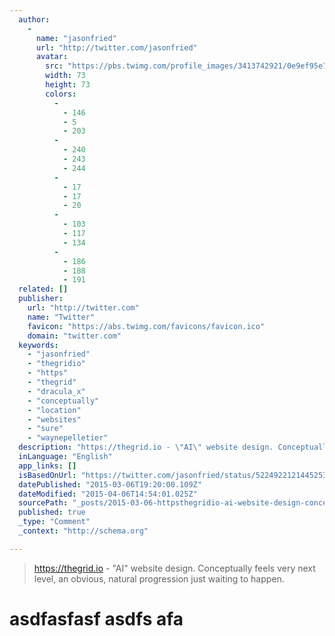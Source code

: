 ```yaml
---
  author: 
    - 
      name: "jasonfried"
      url: "http://twitter.com/jasonfried"
      avatar: 
        src: "https://pbs.twimg.com/profile_images/3413742921/0e9ef95e76c4a965b9b177fa2267d6c1_bigger.png"
        width: 73
        height: 73
        colors: 
          - 
            - 146
            - 5
            - 203
          - 
            - 240
            - 243
            - 244
          - 
            - 17
            - 17
            - 20
          - 
            - 103
            - 117
            - 134
          - 
            - 186
            - 188
            - 191
  related: []
  publisher: 
    url: "http://twitter.com"
    name: "Twitter"
    favicon: "https://abs.twimg.com/favicons/favicon.ico"
    domain: "twitter.com"
  keywords: 
    - "jasonfried"
    - "thegridio"
    - "https"
    - "thegrid"
    - "dracula_x"
    - "conceptually"
    - "location"
    - "websites"
    - "sure"
    - "waynepelletier"
  description: "https://thegrid.io - \"AI\" website design. Conceptually feels very next level, an obvious, natural progression just waiting to happen."
  inLanguage: "English"
  app_links: []
  isBasedOnUrl: "https://twitter.com/jasonfried/status/522492212144525312"
  datePublished: "2015-03-06T19:20:00.109Z"
  dateModified: "2015-04-06T14:54:01.025Z"
  sourcePath: "_posts/2015-03-06-httpsthegridio-ai-website-design-conceptually-feels.md"
  published: true
  _type: "Comment"
  _context: "http://schema.org"

---
```

> https://thegrid.io - "AI" website design. Conceptually feels very next level, an obvious, natural progression just waiting to happen.

# asdfasfasf asdfs afa